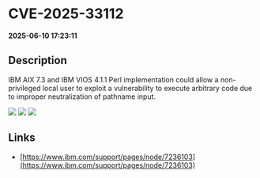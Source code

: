 # CVE-2025-33112

**2025-06-10 17:23:11**

## Description
IBM AIX 7.3 and IBM VIOS 4.1.1 Perl implementation could allow a non-privileged local user to exploit a vulnerability to execute arbitrary code due to improper neutralization of pathname input.

![](https://img.shields.io/static/v1?label=Score&message=8.4&color=red)
![](https://img.shields.io/static/v1?label=Severity&message=HIGH&color=red)
![](https://img.shields.io/static/v1?label=CWE&message=Traversal&color=green)

## Links
- [https://www.ibm.com/support/pages/node/7236103](https://www.ibm.com/support/pages/node/7236103)
